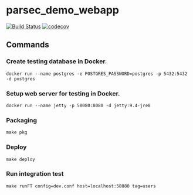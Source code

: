 # parsec_demo_webapp

[![Build Status](https://travis-ci.com/xyl3m/parsec_demo_webapp.svg?branch=master)](https://travis-ci.com/xyl3m/parsec_demo_webapp) [![codecov](https://codecov.io/gh/xyl3m/parsec_demo_webapp/branch/master/graph/badge.svg)](https://codecov.io/gh/xyl3m/parsec_demo_webapp)


## Commands
### Create testing database in Docker.
`docker run --name postgres -e POSTGRES_PASSWORD=postgres -p 5432:5432 -d postgres`

### Setup web server for testing in Docker.
`docker run --name jetty -p 58080:8080 -d jetty:9.4-jre8`

### Packaging
`make pkg`

### Deploy
`make deploy`

### Run integration test
`make runFT config=dev.conf host=localhost:58080 tag=users`
